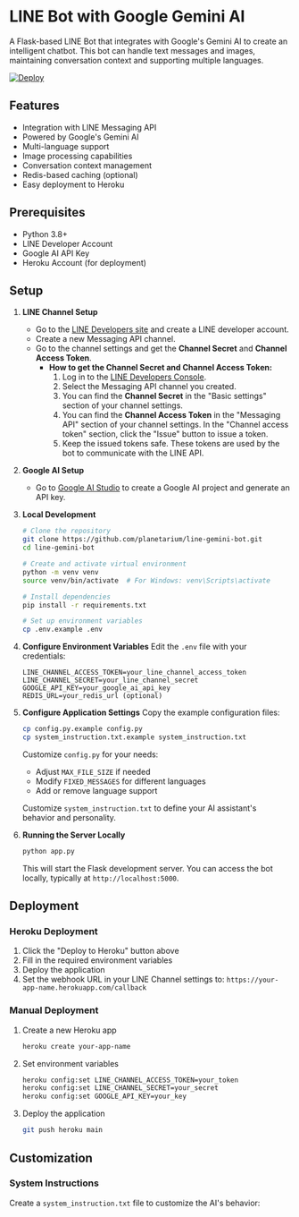 # LINE Bot with Google Gemini AI

A Flask-based LINE Bot that integrates with Google's Gemini AI to create an intelligent chatbot. This bot can handle text messages and images, maintaining conversation context and supporting multiple languages.

[![Deploy](https://www.herokucdn.com/deploy/button.svg)](https://heroku.com/deploy)

## Features

- Integration with LINE Messaging API
- Powered by Google's Gemini AI
- Multi-language support
- Image processing capabilities
- Conversation context management
- Redis-based caching (optional)
- Easy deployment to Heroku

## Prerequisites

- Python 3.8+
- LINE Developer Account
- Google AI API Key
- Heroku Account (for deployment)

## Setup

1. **LINE Channel Setup**
   - Go to the [LINE Developers site](https://developers.line.biz/en/) and create a LINE developer account.
   - Create a new Messaging API channel.
   - Go to the channel settings and get the **Channel Secret** and **Channel Access Token**.
     - **How to get the Channel Secret and Channel Access Token:**
       1. Log in to the [LINE Developers Console](https://developers.line.biz/console/).
       2. Select the Messaging API channel you created.
       3. You can find the **Channel Secret** in the "Basic settings" section of your channel settings.
       4. You can find the **Channel Access Token** in the "Messaging API" section of your channel settings. In the "Channel access token" section, click the "Issue" button to issue a token.
       5. Keep the issued tokens safe. These tokens are used by the bot to communicate with the LINE API.

2. **Google AI Setup**
   - Go to [Google AI Studio](https://aistudio.google.com/apikey) to create a Google AI project and generate an API key.

3. **Local Development**
   ```bash
   # Clone the repository
   git clone https://github.com/planetarium/line-gemini-bot.git
   cd line-gemini-bot

   # Create and activate virtual environment
   python -m venv venv
   source venv/bin/activate  # For Windows: venv\Scripts\activate

   # Install dependencies
   pip install -r requirements.txt

   # Set up environment variables
   cp .env.example .env
   ```

4. **Configure Environment Variables**
   Edit the `.env` file with your credentials:
   ```
   LINE_CHANNEL_ACCESS_TOKEN=your_line_channel_access_token
   LINE_CHANNEL_SECRET=your_line_channel_secret
   GOOGLE_API_KEY=your_google_ai_api_key
   REDIS_URL=your_redis_url (optional)
   ```

5. **Configure Application Settings**
   Copy the example configuration files:
   ```bash
   cp config.py.example config.py
   cp system_instruction.txt.example system_instruction.txt
   ```

   Customize `config.py` for your needs:
   - Adjust `MAX_FILE_SIZE` if needed
   - Modify `FIXED_MESSAGES` for different languages
   - Add or remove language support

   Customize `system_instruction.txt` to define your AI assistant's behavior and personality.

6. **Running the Server Locally**
   ```bash
   python app.py
   ```
   This will start the Flask development server. You can access the bot locally, typically at `http://localhost:5000`.

## Deployment

### Heroku Deployment

1. Click the "Deploy to Heroku" button above
2. Fill in the required environment variables
3. Deploy the application
4. Set the webhook URL in your LINE Channel settings to:
   `https://your-app-name.herokuapp.com/callback`

### Manual Deployment

1. Create a new Heroku app
   ```bash
   heroku create your-app-name
   ```

2. Set environment variables
   ```bash
   heroku config:set LINE_CHANNEL_ACCESS_TOKEN=your_token
   heroku config:set LINE_CHANNEL_SECRET=your_secret
   heroku config:set GOOGLE_API_KEY=your_key
   ```

3. Deploy the application
   ```bash
   git push heroku main
   ```

## Customization

### System Instructions
Create a `system_instruction.txt` file to customize the AI's behavior:
